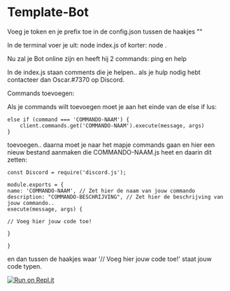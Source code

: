# Template-Bot

Voeg je token en je prefix toe in de config.json tussen de haakjes ""

In de terminal voer je uit: node index.js
                 of korter: node . 
                
Nu zal je Bot online zijn en heeft hij 2 commands: ping en help

In de index.js staan comments die je helpen.. als je hulp nodig hebt contacteer dan Oscar.#7370 op Discord.

Commands toevoegen: 

Als je commands wilt toevoegen moet je aan het einde van de else if lus: 

    else if (command === 'COMMANDO-NAAM') { 
        client.commands.get('COMMANDO-NAAM').execute(message, args) 
    }
    
toevoegen.. daarna moet je naar het mapje commands gaan en hier een nieuw bestand aanmaken die COMMANDO-NAAM.js heet en daarin dit zetten: 

    const Discord = require('discord.js');

    module.exports = {
    name: 'COMMANDO-NAAM', // Zet hier de naam van jouw commando
    description: "COMMANDO-BESCHRIJVING", // Zet hier de beschrijving van jouw commando.. 
    execute(message, args) {

    // Voeg hier jouw code toe! 

    }

    }

en dan tussen de haakjes waar '// Voeg hier jouw code toe!' staat jouw code typen.

[![Run on Repl.it](https://repl.it/badge/github/TrickierBroom8/Template-Bot)](https://repl.it/github/TrickierBroom8/Template-Bot)
